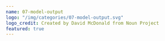 ```yaml
---
name: 07-model-output
logo: "/img/categories/07-model-output.svg"
logo_credit: Created by David McDonald from Noun Project
featured: true
---
```

